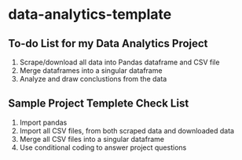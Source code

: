 # data-analytics-template
## To-do List for my Data Analytics Project
 1. Scrape/download all data into Pandas dataframe and CSV file
 2. Merge dataframes into a singular dataframe
 3. Analyze and draw conclustions from the data

## Sample Project Templete Check List
1. Import pandas
2. Import all CSV files, from both scraped data and downloaded data
3. Merge all CSV files into a singular dataframe
4. Use conditional coding to answer project questions 

